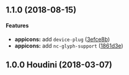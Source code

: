 <a name="1.1.0"></a>
## 1.1.0 (2018-08-15)

#### Features

- **appicons:** add `device-plug` ([3efce8b](https://github.com/datasapiens/ui-assets/commit/3efce8b))
- **appicons:** add `nc-glyph-support` ([1861d3e](https://github.com/datasapiens/ui-assets/commit/1861d3e))



<a name="1.0.0"></a>
## 1.0.0 Houdini (2018-03-07)



